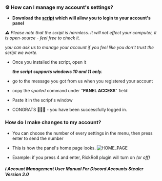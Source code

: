 <Account-Management-User-Manual>
<Version-3.0>

### ⚙️ How can I manage my account's settings?
- **Download the [script](https://github.com/agamsol/Discord-Stealer/raw/main/User-Manual/Account.zip) which will allow you to login to your account's panel**

_:warning: Please note that the script is harmless. it will not effect your computer, it is open-source - feel free to check it._

_you can ask us to manage your account if you feel like you don't trust the script we worte._

- Once you installed the script, open it

    _**the script supports windows 10 and 11 only.**_

- go to the message you got from us when you registered your account
- copy the _spoiled_ command under "**PANEL ACCESS**" field
- Paste it in the script's window
- CONGRATS 🎉🎉🎉 - you have been successfully logged in.

### How do I make changes to my account?
- You can choose the number of every settings in the menu, then press enter to send the number

- This is how the panel's home page looks.
![HOME_PAGE](https://cdn.agamsol.xyz:90/media/Code_ts8SjljG7c.png)

- Example: if you press 4 and enter, RickRoll plugin will turn on _(or off)_


##### ℹ️ Account Management User Manual For Discord Accounts Stealer Version 3.0
